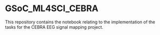 # GSoC_ML4SCI_CEBRA
This repository contains the notebook relating to the implementation of the tasks for the CEBRA EEG signal mapping project.
